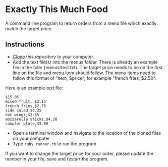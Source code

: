 # Exactly This Much Food

A command line program to return orders from a menu file which exactly match the target price. 

## Instructions

* [Clone](https://help.github.com/articles/cloning-a-repository/) this repository to your computer.
* Add the text file(s)  into the menus folder. There is already an example file in the foler (menus/test.txt).  The target price needs to be on the first line on the file and menu item should follow.  The menu items need to follow this format of "item, $price", for example "french fries, $2.50".  

Here is an example text file:
```text
$15.05
mixed fruit, $2.15
french fries,$2.75
side salad,$3.35
hot wings,$3.55
mozzarella sticks,$4.20
sampler plate,$5.80
```

* Open a terminal window and navigate to the location of the cloned files on your computer
* Type `ruby runner.rb` to run the program


If you want to change the target price for your order, please update the number in your file, save and restart the program. 





